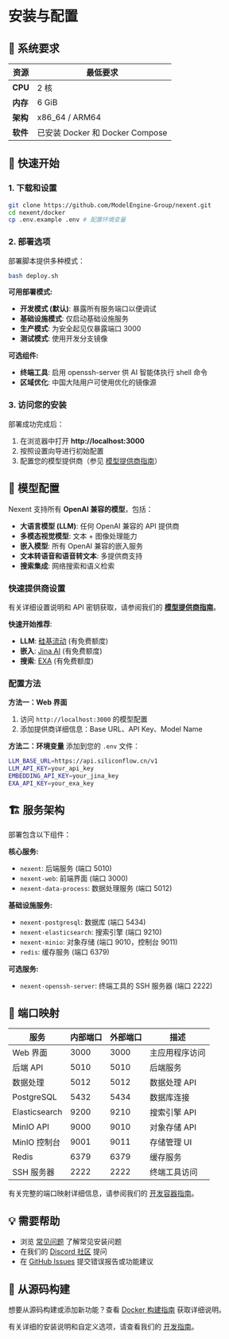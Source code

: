 # 安装与配置

## 🎯 系统要求

| 资源 | 最低要求 |
|----------|---------|
| **CPU**  | 2 核 |
| **内存**  | 6 GiB   |
| **架构** | x86_64 / ARM64 |
| **软件** | 已安装 Docker 和 Docker Compose |

## 🚀 快速开始

### 1. 下载和设置

```bash
git clone https://github.com/ModelEngine-Group/nexent.git
cd nexent/docker
cp .env.example .env # 配置环境变量
```

### 2. 部署选项

部署脚本提供多种模式：

```bash
bash deploy.sh
```

**可用部署模式:**
- **开发模式 (默认)**: 暴露所有服务端口以便调试
- **基础设施模式**: 仅启动基础设施服务
- **生产模式**: 为安全起见仅暴露端口 3000
- **测试模式**: 使用开发分支镜像

**可选组件:**
- **终端工具**: 启用 openssh-server 供 AI 智能体执行 shell 命令
- **区域优化**: 中国大陆用户可使用优化的镜像源

### 3. 访问您的安装

部署成功完成后：
1. 在浏览器中打开 **http://localhost:3000**
2. 按照设置向导进行初始配置
3. 配置您的模型提供商（参见 [模型提供商指南](./model-providers)）

## 🤖 模型配置

Nexent 支持所有 **OpenAI 兼容的模型**，包括：
- **大语言模型 (LLM)**: 任何 OpenAI 兼容的 API 提供商
- **多模态视觉模型**: 文本 + 图像处理能力
- **嵌入模型**: 所有 OpenAI 兼容的嵌入服务
- **文本转语音和语音转文本**: 多提供商支持
- **搜索集成**: 网络搜索和语义检索

### 快速提供商设置

有关详细设置说明和 API 密钥获取，请参阅我们的 **[模型提供商指南](./model-providers)**。

**快速开始推荐**:
- **LLM**: [硅基流动](https://siliconflow.cn/) (有免费额度)
- **嵌入**: [Jina AI](https://jina.ai/) (有免费额度)
- **搜索**: [EXA](https://exa.ai/) (有免费额度)

### 配置方法

**方法一：Web 界面**
1. 访问 `http://localhost:3000` 的模型配置
2. 添加提供商详细信息：Base URL、API Key、Model Name

**方法二：环境变量**
添加到您的 `.env` 文件：
```bash
LLM_BASE_URL=https://api.siliconflow.cn/v1
LLM_API_KEY=your_api_key
EMBEDDING_API_KEY=your_jina_key
EXA_API_KEY=your_exa_key
```

## 🏗️ 服务架构

部署包含以下组件：

**核心服务:**
- `nexent`: 后端服务 (端口 5010)
- `nexent-web`: 前端界面 (端口 3000)
- `nexent-data-process`: 数据处理服务 (端口 5012)

**基础设施服务:**
- `nexent-postgresql`: 数据库 (端口 5434)
- `nexent-elasticsearch`: 搜索引擎 (端口 9210)
- `nexent-minio`: 对象存储 (端口 9010，控制台 9011)
- `redis`: 缓存服务 (端口 6379)

**可选服务:**
- `nexent-openssh-server`: 终端工具的 SSH 服务器 (端口 2222)

## 🔌 端口映射

| 服务 | 内部端口 | 外部端口 | 描述 |
|---------|---------------|---------------|-------------|
| Web 界面 | 3000 | 3000 | 主应用程序访问 |
| 后端 API | 5010 | 5010 | 后端服务 |
| 数据处理 | 5012 | 5012 | 数据处理 API |
| PostgreSQL | 5432 | 5434 | 数据库连接 |
| Elasticsearch | 9200 | 9210 | 搜索引擎 API |
| MinIO API | 9000 | 9010 | 对象存储 API |
| MinIO 控制台 | 9001 | 9011 | 存储管理 UI |
| Redis | 6379 | 6379 | 缓存服务 |
| SSH 服务器 | 2222 | 2222 | 终端工具访问 |

有关完整的端口映射详细信息，请参阅我们的 [开发容器指南](../deployment/devcontainer.md#port-mapping)。

## 💡 需要帮助

- 浏览 [常见问题](./faq) 了解常见安装问题
- 在我们的 [Discord 社区](https://discord.gg/tb5H3S3wyv) 提问
- 在 [GitHub Issues](https://github.com/ModelEngine-Group/nexent/issues) 提交错误报告或功能建议

## 🔧 从源码构建

想要从源码构建或添加新功能？查看 [Docker 构建指南](../deployment/docker-build) 获取详细说明。

有关详细的安装说明和自定义选项，请查看我们的 [开发指南](./development-guide)。